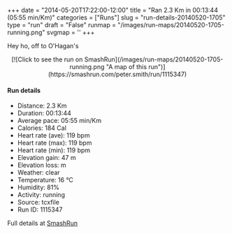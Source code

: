 +++
date = "2014-05-20T17:22:00-12:00"
title = "Ran 2.3 Km in 00:13:44 (05:55 min/Km)"
categories = ["Runs"]
slug = "run-details-20140520-1705"
type = "run"
draft = "False"
runmap = "/images/run-maps/20140520-1705-running.png"
svgmap = '<polyline points="49 100, 59 85, 60 79, 52 79, 49 78, 48 76, 44 62, 44 60, 38 56, 44 45, 43 42, 54 16, 60 3, 61 0">'
+++

Hey ho, off to O'Hagan's 



<!--more-->

<center>
[![Click to see the run on SmashRun](/images/run-maps/20140520-1705-running.png "A map of this run")](https://smashrun.com/peter.smith/run/1115347)
</center>

#### Run details

* Distance: 2.3 Km
* Duration: 00:13:44
* Average pace: 05:55 min/Km
* Calories: 184 Cal
* Heart rate (ave): 119 bpm
* Heart rate (max): 119 bpm
* Heart rate (min): 119 bpm
* Elevation gain: 47 m
* Elevation loss:  m
* Weather: clear
* Temperature: 16 &deg;C
* Humidity: 81%
* Activity: running
* Source: tcxfile
* Run ID: 1115347

Full details at [SmashRun](https://smashrun.com/peter.smith/run/1115347)